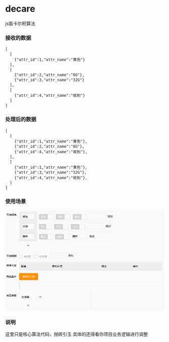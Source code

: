# decare
js笛卡尔积算法

### 接收的数据
```
[
  [
    {"attr_id":1,"attr_name":"黄色"}
  ],
  [
    {"attr_id":2,"attr_name":"8G"},
    {"attr_id":3,"attr_name":"32G"}
  ],
  [
    {"attr_id":4,"attr_name":"收到"}
  ]
]
```

### 处理后的数据
```
[
  [
    {"attr_id":1,"attr_name":"黄色"},
    {"attr_id":2,"attr_name":"8G"},
    {"attr_id":4,"attr_name":"收到"},
  ],
  [
    {"attr_id":1,"attr_name":"黄色"},
    {"attr_id":3,"attr_name":"32G"},
    {"attr_id":4,"attr_name":"收到"},
  ]
]
```

### 使用场景
![效果图](https://github.com/melodyne/decare/blob/master/goods.gif?raw=true)

### 说明
这里只是核心算法代码，抛砖引玉
具体的还得看你项目业务逻辑进行调整

